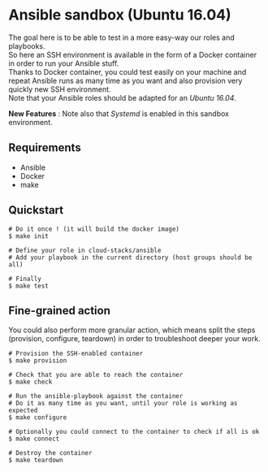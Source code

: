 # Ansible sandbox (Ubuntu 16.04)
The goal here is to be able to test in a more easy-way our roles and playbooks.  
So here an SSH environment is available in the form of a Docker container in order to run your Ansible stuff.  
Thanks to Docker container, you could test easily on your machine and repeat Ansible runs as many time as you want and also provision very quickly new SSH environment.  
Note that your Ansible roles should be adapted for an _Ubuntu 16.04_.

__New Features__ : Note also that _Systemd_ is enabled in this sandbox environment.

## Requirements
* Ansible
* Docker
* make

## Quickstart
```
# Do it once ! (it will build the docker image)
$ make init

# Define your role in cloud-stacks/ansible
# Add your playbook in the current directory (host groups should be all)
 
# Finally
$ make test
```

## Fine-grained action
You could also perform more granular action, which means split the steps (provision, configure, teardown) in order to troubleshoot deeper your work.
```
# Provision the SSH-enabled container
$ make provision

# Check that you are able to reach the container
$ make check

# Run the ansible-playbook against the container
# Do it as many time as you want, until your role is working as expected
$ make configure

# Optionally you could connect to the container to check if all is ok
$ make connect

# Destroy the container
$ make teardown
```
